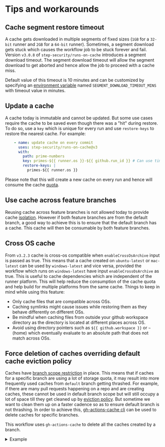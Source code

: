 # Tips and workarounds

## Cache segment restore timeout

A cache gets downloaded in multiple segments of fixed sizes (`1GB` for a `32-bit` runner and `2GB` for a `64-bit` runner). Sometimes, a segment download gets stuck which causes the workflow job to be stuck forever and fail. Version `v3.0.8` of `step-security/runs-on-cache` introduces a segment download timeout. The segment download timeout will allow the segment download to get aborted and hence allow the job to proceed with a cache miss.

Default value of this timeout is 10 minutes and can be customized by specifying an [environment variable](https://docs.github.com/en/actions/learn-github-actions/environment-variables) named `SEGMENT_DOWNLOAD_TIMEOUT_MINS` with timeout value in minutes.

## Update a cache

A cache today is immutable and cannot be updated. But some use cases require the cache to be saved even though there was a "hit" during restore. To do so, use a `key` which is unique for every run and use `restore-keys` to restore the nearest cache. For example:

  ```yaml
      - name: update cache on every commit
        uses: step-security/runs-on-cache@v3
        with:
          path: prime-numbers
          key: primes-${{ runner.os }}-${{ github.run_id }} # Can use time based key as well
          restore-keys: |
            primes-${{ runner.os }}
  ```
  Please note that this will create a new cache on every run and hence will consume the cache [quota](./README.md#cache-limits).
  
## Use cache across feature branches
Reusing cache across feature branches is not allowed today to provide cache [isolation](https://docs.github.com/en/actions/using-workflows/caching-dependencies-to-speed-up-workflows#restrictions-for-accessing-a-cache). However if both feature branches are from the default branch, a good way to achieve this is to ensure that the default branch has a cache. This cache will then be consumable by both feature branches.
## Cross OS cache
From `v3.2.3` cache is cross-os compatible when `enableCrossOsArchive` input is passed as true. This means that a cache created on `ubuntu-latest` or `mac-latest` can be used by `windows-latest` and vice versa, provided the workflow which runs on `windows-latest` have input `enableCrossOsArchive` as true. This is useful to cache dependencies which are independent of the runner platform. This will help reduce the consumption of the cache quota and help build for multiple platforms from the same cache. Things to keep in mind while using this feature:

- Only cache files that are compatible across OSs.
- Caching symlinks might cause issues while restoring them as they behave differently on different OSs.
- Be mindful when caching files from outside your github workspace directory as the directory is located at different places across OS.
- Avoid using directory pointers such as `${{ github.workspace }}` or `~` (home) which eventually evaluate to an absolute path that does not match across OSs.

## Force deletion of caches overriding default cache eviction policy

Caches have [branch scope restriction](https://docs.github.com/en/actions/using-workflows/caching-dependencies-to-speed-up-workflows#restrictions-for-accessing-a-cache) in place. This means that if caches for a specific branch are using a lot of storage quota, it may result into more frequently used caches from `default` branch getting thrashed. For example, if there are many pull requests happening on a repo and are creating caches, these cannot be used in default branch scope but will still occupy a lot of space till they get cleaned up by [eviction policy](https://docs.github.com/en/actions/using-workflows/caching-dependencies-to-speed-up-workflows#usage-limits-and-eviction-policy). But sometime we want to clean them up on a faster cadence so as to ensure default branch is not thrashing. In order to achieve this, [gh-actions-cache cli](https://github.com/actions/gh-actions-cache/) can be used to delete caches for specific branches.

This workflow uses `gh-actions-cache` to delete all the caches created by a branch.
<details>
  <summary>Example</summary>

```yaml
name: cleanup caches by a branch
on:
  pull_request:
    types:
      - closed
  workflow_dispatch:
jobs:
  cleanup:
    runs-on: ubuntu-latest
    permissions:
      # `actions:write` permission is required to delete caches
      #   See also: https://docs.github.com/en/rest/step-security/runs-on-cache?apiVersion=2022-11-28#delete-a-github-actions-cache-for-a-repository-using-a-cache-id
      actions: write
      contents: read
    steps:
      - name: Check out code
        uses: actions/checkout@v3

      - name: Cleanup
        run: |
          gh extension install actions/gh-actions-cache
          
          REPO=${{ github.repository }}
          BRANCH=refs/pull/${{ github.event.pull_request.number }}/merge
          echo "Fetching list of cache key"
          cacheKeysForPR=$(gh actions-cache list -R $REPO -B $BRANCH | cut -f 1 )
          ## Setting this to not fail the workflow while deleting cache keys. 
          set +e
          echo "Deleting caches..."
          for cacheKey in $cacheKeysForPR
          do
              gh actions-cache delete $cacheKey -R $REPO -B $BRANCH --confirm
          done
          echo "Done"
        env:
          GH_TOKEN: ${{ secrets.GITHUB_TOKEN }}
```
</details>